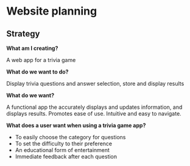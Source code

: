 # Website planning

## Strategy
**What am I creating?**

A web app for a trivia game

**What do we want to do?**

Display trivia questions and answer selection, store and display results

**What do we want?**

A functional app the accurately displays and updates information, and displays results. Promotes ease of use. Intuitive and easy to navigate.

**What does a user want when using a trivia game app?**

* To easily choose the category for questions
* To set the difficulty to their preference
* An educational form of entertainment
* Immediate feedback after each question
